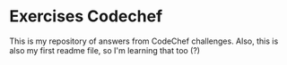 # Exercises Codechef
This is my repository of answers from CodeChef challenges. Also, this is also my first readme file, so I'm learning that too (?)